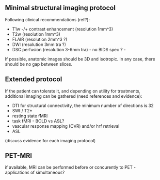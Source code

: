 ## Minimal structural imaging protocol

Following clinical recommendations (ref?): 
* T1w -/+ contrast enhancement (resolution 1mm^3)
* T2w (resolution 1mm^3)
* FLAIR (resolution 2mm^3 ?)
* DWI (resolution 3mm tra ?)
* DSC perfusion (resolution 3-6mm tra) - no BIDS spec ? - 

If possible, anatomic images should be 3D and isotropic. In any case, there should be no gap between slices.

## Extended protocol

If the patient can tolerate it, and depending on utility for treatments, additional imaging can be gathered (need references and evidence):
* DTI for structural connectivity, the minimum number of directions is 32
* SWI / T2*
* resting state fMRI
* task fMRI - BOLD vs ASL?
* vascular response mapping (CVR) and/or hrf retrieval
* ASL

(discuss evidence for each imaging protocol)

## PET-MRI

if available, MRI can be performed before or concurently to PET - applications of simultaneous?

